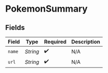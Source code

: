 # PokemonSummary


## Fields

| Field              | Type               | Required           | Description        |
| ------------------ | ------------------ | ------------------ | ------------------ |
| `name`             | *String*           | :heavy_check_mark: | N/A                |
| `url`              | *String*           | :heavy_check_mark: | N/A                |